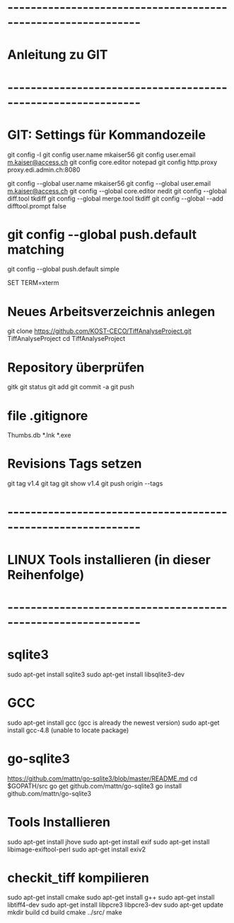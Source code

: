 ﻿# -------------------------------------------------------------
# Anleitung zu GIT 
# -------------------------------------------------------------
# GIT: Settings für Kommandozeile
git config -l
git config user.name mkaiser56
git config user.email m.kaiser@access.ch
git config core.editor notepad
git config http.proxy proxy.edi.admin.ch:8080

git config --global user.name mkaiser56
git config --global user.email m.kaiser@access.ch
git config --global core.editor nedit
git config --global diff.tool tkdiff
git config --global merge.tool tkdiff
git config --global --add difftool.prompt false

# git config --global push.default matching
git config --global push.default simple

SET TERM=xterm

# Neues Arbeitsverzeichnis anlegen
git clone https://github.com/KOST-CECO/TiffAnalyseProject.git TiffAnalyseProject
cd TiffAnalyseProject

# Repository überprüfen
gitk
git status
git add
git commit -a
git push

# file .gitignore
Thumbs.db
*.lnk
*.exe

# Revisions Tags setzen
git tag v1.4
git tag
git show v1.4
git push origin --tags

# -------------------------------------------------------------
# LINUX Tools installieren (in dieser Reihenfolge)
# -------------------------------------------------------------
# sqlite3 
sudo apt-get install sqlite3
sudo apt-get install libsqlite3-dev

# GCC 
sudo apt-get install gcc (gcc is already the newest version)
sudo apt-get install gcc-4.8 (unable to locate package)

# go-sqlite3 
https://github.com/mattn/go-sqlite3/blob/master/README.md 
cd $GOPATH/src
go get github.com/mattn/go-sqlite3
go install github.com/mattn/go-sqlite3

# Tools Installieren
sudo apt-get install jhove
sudo apt-get install exif
sudo apt-get install libimage-exiftool-perl
sudo apt-get install exiv2

# checkit_tiff kompilieren
sudo apt-get install cmake
sudo apt-get install g++
sudo apt-get install libtiff4-dev
sudo apt-get install libpcre3 libpcre3-dev
sudo apt-get update
mkdir build
cd build
cmake ../src/
make

